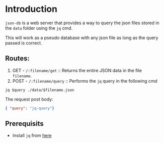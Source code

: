 # Introduction
`json-db` is a web server that provides a way to query the json files stored in the `data` folder using the `jq` cmd.

This will work as a pseudo database with any json file as long as the query passed is correct.

## Routes:
1. GET - `/:filename/get` :: Returns the entire JSON data in the file `filename`.
2. POST - `/:filename/query` :: Performs the `jq` query in the following cmd
```shell
jq $query ./data/$filename.json
```
The request post body:
```json
{ "query": "jq-query"}
```

## Prerequisits
- Install `jq` from [here](https://jqlang.github.io/jq/)
